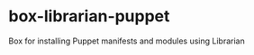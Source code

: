box-librarian-puppet
====================

Box for installing Puppet manifests and modules using Librarian
